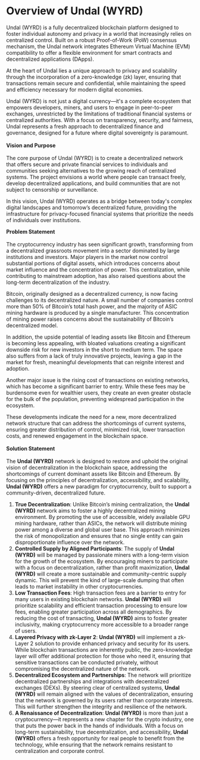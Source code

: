 # Overview of Undal (WYRD)

Undal (WYRD) is a fully decentralized blockchain platform designed to foster individual autonomy and privacy in a world that increasingly relies on centralized control. Built on a robust Proof-of-Work (PoW) consensus mechanism, the Undal network integrates Ethereum Virtual Machine (EVM) compatibility to offer a flexible environment for smart contracts and decentralized applications (DApps).

At the heart of Undal lies a unique approach to privacy and scalability through the incorporation of a zero-knowledge (zk) layer, ensuring that transactions remain secure and confidential, while maintaining the speed and efficiency necessary for modern digital economies.

Undal (WYRD) is not just a digital currency—it's a complete ecosystem that empowers developers, miners, and users to engage in peer-to-peer exchanges, unrestricted by the limitations of traditional financial systems or centralized authorities. With a focus on transparency, security, and fairness, Undal represents a fresh approach to decentralized finance and governance, designed for a future where digital sovereignty is paramount.\
\
**Vision and Purpose**\
\
The core purpose of Undal (WYRD) is to create a decentralized network that offers secure and private financial services to individuals and communities seeking alternatives to the growing reach of centralized systems. The project envisions a world where people can transact freely, develop decentralized applications, and build communities that are not subject to censorship or surveillance.

In this vision, Undal (WYRD) operates as a bridge between today's complex digital landscapes and tomorrow’s decentralized future, providing the infrastructure for privacy-focused financial systems that prioritize the needs of individuals over institutions.



**Problem Statement**\
\
The cryptocurrency industry has seen significant growth, transforming from a decentralized grassroots movement into a sector dominated by large institutions and investors. Major players in the market now control substantial portions of digital assets, which introduces concerns about market influence and the concentration of power. This centralization, while contributing to mainstream adoption, has also raised questions about the long-term decentralization of the industry.

Bitcoin, originally designed as a decentralized currency, is now facing challenges to its decentralized nature. A small number of companies control more than 50% of Bitcoin’s total hash power, and the majority of ASIC mining hardware is produced by a single manufacturer. This concentration of mining power raises concerns about the sustainability of Bitcoin’s decentralized model.

In addition, the upside potential of leading assets like Bitcoin and Ethereum is becoming less appealing, with bloated valuations creating a significant downside risk for new investors in the short to medium term. The space also suffers from a lack of truly innovative projects, leaving a gap in the market for fresh, meaningful developments that can reignite interest and adoption.

Another major issue is the rising cost of transactions on existing networks, which has become a significant barrier to entry. While these fees may be burdensome even for wealthier users, they create an even greater obstacle for the bulk of the population, preventing widespread participation in the ecosystem.

These developments indicate the need for a new, more decentralized network structure that can address the shortcomings of current systems, ensuring greater distribution of control, minimized risk, lower transaction costs, and renewed engagement in the blockchain space.\
\
**Solution Statement**\
\
The **Undal (WYRD)** network is designed to restore and uphold the original vision of decentralization in the blockchain space, addressing the shortcomings of current dominant assets like Bitcoin and Ethereum. By focusing on the principles of decentralization, accessibility, and scalability, **Undal (WYRD)** offers a new paradigm for cryptocurrency, built to support a community-driven, decentralized future.

1. **True Decentralization**: Unlike Bitcoin’s mining centralization, the **Undal (WYRD)** network aims to foster a highly decentralized mining environment. By promoting the use of accessible, widely available GPU mining hardware, rather than ASICs, the network will distribute mining power among a diverse and global user base. This approach minimizes the risk of monopolization and ensures that no single entity can gain disproportionate influence over the network.
2. **Controlled Supply by Aligned Participants**: The supply of **Undal (WYRD)** will be managed by passionate miners with a long-term vision for the growth of the ecosystem. By encouraging miners to participate with a focus on decentralization, rather than profit maximization, **Undal (WYRD)** will create a more sustainable and community-centric supply dynamic. This will prevent the kind of large-scale dumping that often leads to market instability in other cryptocurrencies.
3. **Low Transaction Fees**: High transaction fees are a barrier to entry for many users in existing blockchain networks. **Undal (WYRD)** will prioritize scalability and efficient transaction processing to ensure low fees, enabling greater participation across all demographics. By reducing the cost of transacting, **Undal (WYRD)** aims to foster greater inclusivity, making cryptocurrency more accessible to a broader range of users.
4. **Layered Privacy with zk-Layer 2**: **Undal (WYRD)** will implement a zk-Layer 2 solution to provide enhanced privacy and security for its users. While blockchain transactions are inherently public, the zero-knowledge layer will offer additional protection for those who need it, ensuring that sensitive transactions can be conducted privately, without compromising the decentralized nature of the network.
5. **Decentralized Ecosystem and Partnerships**: The network will prioritize decentralized partnerships and integrations with decentralized exchanges (DEXs). By steering clear of centralized systems, **Undal (WYRD)** will remain aligned with the values of decentralization, ensuring that the network is governed by its users rather than corporate interests. This will further strengthen the integrity and resilience of the network.
6. **A Renaissance of Decentralization**: **Undal (WYRD)** is more than just a cryptocurrency—it represents a new chapter for the crypto industry, one that puts the power back in the hands of individuals. With a focus on long-term sustainability, true decentralization, and accessibility, **Undal (WYRD)** offers a fresh opportunity for real people to benefit from the technology, while ensuring that the network remains resistant to centralization and corporate control.
